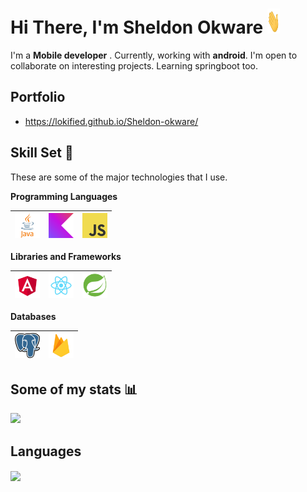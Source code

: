 <h1>Hi There, I'm Sheldon Okware <img  src="https://raw.githubusercontent.com/ABSphreak/ABSphreak/master/gifs/Hi.gif" width="20px" height="40px"></h1>

I'm a **Mobile developer** . Currently, working with **android**.  I'm open to collaborate on interesting projects. Learning springboot too.
## Portfolio
- https://lokified.github.io/Sheldon-okware/

## Skill Set :muscle:

These are some of the major technologies that I use.

**Programming Languages**

<img title="Java" alt="Java" width="40px" src="https://raw.githubusercontent.com/github/explore/master/topics/java/java.png" />|<img title="Kotlin" alt="kotlin" width="40px" src="https://raw.githubusercontent.com/github/explore/master/topics/kotlin/kotlin.png" />|<img alt="JS" title="JavaScript" width="40px" src="https://raw.githubusercontent.com/github/explore/master/topics/javascript/javascript.png">
|--|--|--|

**Libraries and Frameworks**

<img title="Angular" alt="Angular" width="40px" src="https://raw.githubusercontent.com/github/explore/master/topics/angular/angular.png">|<img title="React" alt="React" width="40px" src="https://raw.githubusercontent.com/github/explore/master/topics/react/react.png">|<img title="Springboot" alt="Springboot" width="40px" src="https://raw.githubusercontent.com/github/explore/master/topics/spring-boot/spring-boot.png">
|--|--|--|

**Databases**

<img title="PosgreSQL" alt="Postgresql" width="40px" src="https://raw.githubusercontent.com/github/explore/master/topics/postgresql/postgresql.png">|<img title="Firebase" alt="Firebase" width="40px" src="https://raw.githubusercontent.com/github/explore/master/topics/firebase/firebase.png"> <br>
|--|--|

## Some of my stats :bar_chart:

<img src="https://github-readme-stats.vercel.app/api?username=lokified&show_icons=true&theme=radical&include_all_commits=true">

## Languages


  <a href="https://github.com/lokified/github-readme-stats">
  <img align="center" src="https://github-readme-stats.vercel.app/api/top-langs/?username=lokified&theme=highcontrast" />
</a>

<!---
lokified/lokified is a ✨ special ✨ repository because its `README.md` (this file) appears on your GitHub profile.
You can click the Preview link to take a look at your changes.
--->
